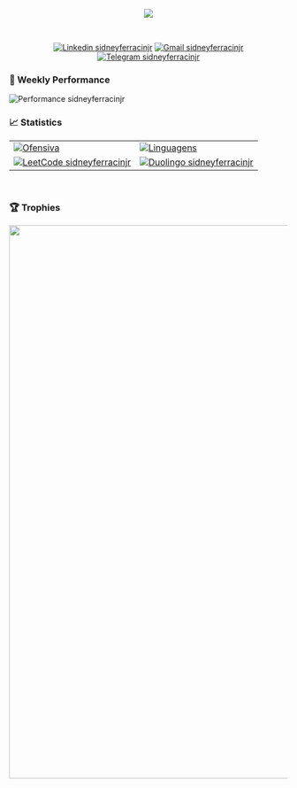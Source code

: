 <div>
  <p align="center">
    <a href="https://skillicons.dev"> 
      <img src="https://skillicons.dev/icons?i=html,css,js,react,angular,py,django,java,spring,postgres,mysql&theme=light"/><!-- day one -->
      <!-- <img src="https://skillicons.dev/icons?i=html,css,js,angular,react,py,django,java,spring,kotlin,swift,mysql,mongodb,aws,kafka&theme=light"/> one day -->
    </a>
  </p>
  <br>
  <p align="center">
    <a href="https://www.linkedin.com/in/sidneyferracinjr/"><img src="https://img.shields.io/badge/LinkedIn-0077B5?style=for-the-badge&logo=linkedin&logoColor=white" alt="Linkedin sidneyferracinjr"></a>
    <a href="mailto:sidneyferracinjr+githubreadme@gmail.com"><img src="https://img.shields.io/badge/Gmail-D14836?style=for-the-badge&logo=gmail&logoColor=white" alt="Gmail sidneyferracinjr"></a>
    <a href="https://t.me/sidneyferracinjr"><img src="https://img.shields.io/badge/Telegram-2CA5E0?style=for-the-badge&logo=telegram&logoColor=white" alt="Telegram sidneyferracinjr"></a>
  </p>
</div>


### 🚀 Weekly Performance
<div align="center> 

  [![Performance sidneyferracinjr](https://github-readme-activity-graph.vercel.app/graph?username=sidneyferracinjr&hide_title=true&hide_border=true&theme=github-compact&color=E6EDF3&line=29903B&point=E6EDF3&grid=false&days=7&area=true&area_color=29903B)](https://github.com/sidneyferracinjr)

</div>

### 📈 Statistics
<div>
  <table style="border-collapse: collapse; width: 100%; border: none;">
    <tr>
      <td style="border: none;">
        <a href="https://github.com/sidneyferracinjr?tab=overview&from=2024-08-01&to=2024-08-09">
          <img src="https://github-readme-streak-stats.herokuapp.com/?user=sidneyferracinjr&theme=dark&hide_border=true&background=101010&card_width=500&card_height=200" alt="Ofensiva"/>
        </a>
      </td>
      <td style="border: none;">
        <a href="https://github.com/sidneyferracinjr?tab=repositories">
          <img src="https://github-readme-stats.vercel.app/api/top-langs/?username=sidneyferracinjr&theme=dark&show_icons=true&hide_border=true&layout=compact&bg_color=101010&card_width=425&card_height=200" alt="Linguagens"/>
        </a>
      </td>
    </tr>
    <tr>
      <td style="border: none;">
        <a href="https://leetcode.com/sidneyferracinjr/">
          <img src="https://leetcard.jacoblin.cool/sidneyferracinjr?font=Open_Sans&border=0&width=500&height=200" alt="LeetCode sidneyferracinjr"/>
        </a>
      </td>
      <td style="border: none;">  
        <a href="https://www.duolingo.com/profile/sidneyferracinjr">
          <img src="https://duolingo-stats-card.vercel.app/api?username=sidneyferracinjr&sort=xp&width=500&height=200" alt="Duolingo sidneyferracinjr"/>
        </a>
      </td>
    </tr>
  </table>
</div>

<br>

### 🏆 Trophies
<div>
  <p align="center">
    <a href="https://github.com/sidneyferracinjr?tab=achievements" title="Conquistas">
      <img width="1000" src="https://github-profile-trophy.vercel.app/?username=sidneyferracinjr&column=8&theme=darkhub&no-frame=true&no-bg=true"/>
    </a>
  </p>
</div>

<!-- sidneyferracinjr© -->
